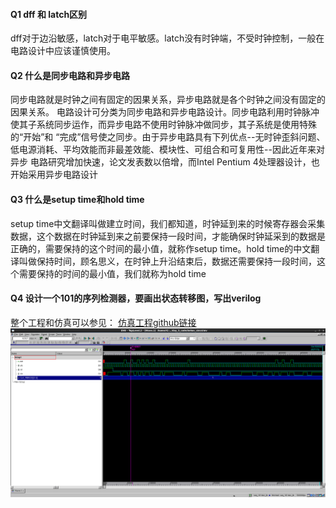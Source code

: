 #### Q1 dff 和 latch区别
dff对于边沿敏感，latch对于电平敏感。latch没有时钟端，不受时钟控制，一般在电路设计中应该谨慎使用。
#### Q2 什么是同步电路和异步电路
同步电路就是时钟之间有固定的因果关系，异步电路就是各个时钟之间没有固定的因果关系。
  电路设计可分类为同步电路和异步电路设计。同步电路利用时钟脉冲使其子系统同步运作，而异步电路不使用时钟脉冲做同步，其子系统是使用特殊的“开始”和 “完成”信号使之同步。由于异步电路具有下列优点--无时钟歪斜问题、低电源消耗、平均效能而非最差效能、模块性、可组合和可复用性--因此近年来对异步 电路研究增加快速，论文发表数以倍增，而Intel Pentium 4处理器设计，也开始采用异步电路设计
#### Q3 什么是setup time和hold time
setup time中文翻译叫做建立时间，我们都知道，时钟延到来的时候寄存器会采集数据，这个数据在时钟延到来之前要保持一段时间，才能确保时钟延采到的数据是正确的，需要保持的这个时间的最小值，就称作setup time。hold time的中文翻译叫做保持时间，顾名思义，在时钟上升沿结束后，数据还需要保持一段时间，这个需要保持的时间的最小值，我们就称为hold time
#### Q4 设计一个101的序列检测器，要画出状态转移图，写出verilog
整个工程和仿真可以参见：
[仿真工程github链接](https://github.com/kangjian888/verilog_everyday_prj/tree/master/day_5_code)
![仿真结果](https://github.com/kangjian888/verilog_everyday_prj/blob/master/day_5_code/Screenshot-DVE%20-%20TopLevel.2%20-%20%5BWave.1%5D%20%20-home-IC-...-day_5_code-behav_sim-simv.png)